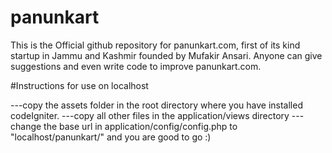 # panunkart

This is the Official github repository for  panunkart.com, first of its kind startup in Jammu and Kashmir founded by Mufakir Ansari.
Anyone can give suggestions and even write code to improve panunkart.com.

#Instructions for use on localhost

---copy the assets folder in the root directory where you have installed codeIgniter.
---copy all other files in the application/views directory
---change the base url in application/config/config.php to "localhost/panunkart/"
    and you are good to go :)

